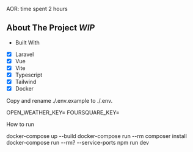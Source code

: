 <!-- ABOUT THE PROJECT  -->
AOR: time spent 2 hours
## About The Project *WIP*

- Built With
- [x] Laravel
- [x] Vue
- [x] Vite
- [x] Typescript
- [x] Tailwind
- [x] Docker

Copy and rename ./.env.example to ./.env. 

OPEN_WEATHER_KEY=
FOURSQUARE_KEY=

How to run

docker-compose up --build
docker-compose run --rm composer install
docker-compose run --rm? --service-ports npm run dev

